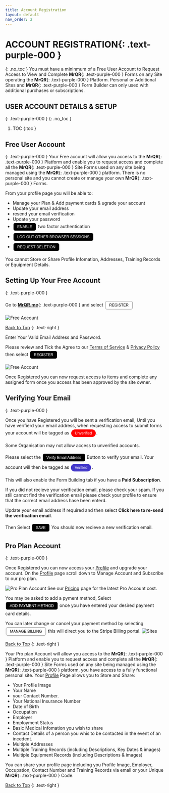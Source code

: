 ```yaml
---
title: Account Registration
layout: default
nav_order: 2
---
```

<html>
<head>
<style>
.button {
  padding: 5px 12px;
  text-align: center;
  text-decoration: none;
  display: inline-block;
  font-size: 12px;
  margin: 4px 2px;
  cursor: pointer; }
.button1 {background-color: #000000;} /* Black */
.button2 {background-color: white;}
.button3 {background-color: red;}
.button4 {background-color: #4338CA;} /* MrQR Purple */
.button5 {background-color: white;}
.button1 {color: white;}
.button2 {color: black;}
.button3 {color: white;}
.button4 {color: white;}
.button5 {color: black;}
.button1 {border: none;}
.button2 {border: 1px solid grey}
.button3 {border: none;}
.button4 {border: none;}
.button5 {border: 1px;}  /* MrQR Purple */
.button5 {border-color: #4338CA;}  /* MrQR Purple */ 
.button1 {border-radius: 5px;}
.button2 {border-radius: 5px;}
.button3 {border-radius: 12px;}
.button4 {border-radius: 12px;}
.button5 {border-radius: 12px;}
  
</style>
</head>
</html>

# **ACCOUNT REGISTRATION**{: .text-purple-000 }
{: .no_toc }
You must have a mininmum of a Free User Account to Request Access to View and Complete **MrQR**{: .text-purple-000 } Forms on any Site operating the **MrQR**{: .text-purple-000 } Platform. Personal or Additional Sites and **MrQR**{: .text-purple-000 } Form Builder can only used with additional purchases or subscriptions.

## USER ACCOUNT DETAILS & SETUP
{: .text-purple-000 }
{: .no_toc }

1. TOC
{:toc }

## Free User Account
{: .text-purple-000 }
Your Free account will allow you access to the **MrQR**{: .text-purple-000 } Platform and enable you to request access and complete all the **MrQR**{: .text-purple-000 } Site Forms used on any site being managed using the **MrQR**{: .text-purple-000 } platform. There is no personal site and you cannot create or manage your own **MrQR**{: .text-purple-000 } Forms.

From your profile page you will be able to:
* Manage your Plan & Add payment cards & ugrade your account
* Update your email address
* resend your email verification
* Update your password
* <button class="button button1">ENABLE</button> two factor authentication
* <button class="button button1">LOG OUT OTHER BROWSER SESSIONS</button>
* <button class="button button1">REQUEST DELETION</button>

You cannot Store or Share Profile Infomation, Addresses, Training Records or Equipment Details.

## Setting Up Your Free Account
{: .text-purple-000 }

Go to **[MrQR.me](https://mrqr.me/)**{: .text-purple-000 } and select <button class="button button2">REGISTER</button>

![Free Account](/assets/images/MrQR_login_page.png "RESGISTER")

[Back to Top](https://docs.mrqr.me/registration/)
{: .text-right }

Enter Your Valid Email Address and Password.

Please review and Tick the Agree to our [Terms of Service](https://mrqr.me/terms-of-service) & [Privacy Policy](https://mrqr.me/privacy-policy) then select <button class="button button1">REGISTER</button>

![Free Account](/assets/images/MrQR_Register.png "RESGISTER")

Once Registered you can now request access to items and complete any assigned form once you access has been approved by the site owner.

## Verifying Your Email
{: .text-purple-000 }

Once you have Registered you will be sent a verification email, Until you have verifierd your email address, when requesting access to submit forms your account will be tagged as <button class="button button3">Unverified</button>.

Some Organisation may not allow access to unverified accounts.

Please select the <button class="button button1">Verify Email Address</button> Button to verify your email.
Your account will then be tagged as <button class="button button4">Verified</button>.

This will also enable the Form Building tab if you have a **Paid Subscription**.

If you did not recieve your verification email, please check your spam.
If you still cannot find the verification email please check your profile to ensure that the correct email address hase been enterd.

Update your email address if required and then select **Click here to re-send the verification email**.

Then Select <button class="button button1">SAVE</button> You should now recieve a new verification email.


## Pro Plan Account
{: .text-purple-000 }

Once Registered you can now access your [Profile](https://docs.mrqr.me/profile/) and upgrade your account.
On the [Profile](https://docs.mrqr.me/profile/) page scroll down to Manage Account and Subscribe to our pro plan.

![Pro Plan Account](/assets/images/MrQR_Pro_Plan.png "RESGISTER")
See our [Pricing](https://docs.mrqr.me/Pricing/) page for the latest Pro Account cost.

You may be asked to add a pyment method, Select <button class="button button1">ADD PAYMENT METHOD </button> once you have entered your desired payment card details.

You can later change or cancel your payment method by selecting <button class="button button2">MANAGE BILLING</button> this will direct you to the Stripe Billing portal.
![Sites](/assets/images/MrQR_Payment_Details.png "Payment Details")

[Back to Top](https://docs.mrqr.me/registration/)
{: .text-right }

Your Pro plan Account will allow you access to the **MrQR**{: .text-purple-000 } Platform and enable you to request access and complete all the **MrQR**{: .text-purple-000 } Site Forms used on any site being managed using the **MrQR**{: .text-purple-000 } platform, you have access to a fully functional personal site. Your [Profile](https://docs.mrqr.me/profile/) Page allows you to Store and Share:
* Your Profile Image
* Your Name
* your Contact Number.
* Your National Insurance Number
* Date of Birth
* Occupation
* Employer
* Employment Status
* Basic Medical Infomation you wish to share
* Contact Details of a person you whis to be contacted in the event of an incedent.
* Multiple Addresses
* Multiple Training Records (including Descriptions, Key Dates & images)
* Multiple Equipment Records (including Descriptions & images)
  
You can share your profile page including you Profile Image, Employer, Occupation, Contact Number and Training Records via email or your Unique **MrQR**{: .text-purple-000 } Code.

[Back to Top](https://docs.mrqr.me/registration/)
{: .text-right }
